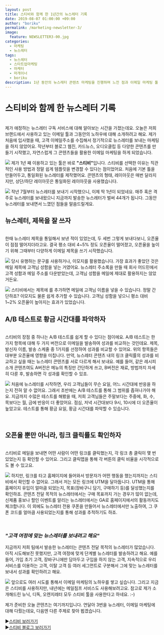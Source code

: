 ```yaml
---
layout: post
title: 스티비와 함께 한 1년간의 뉴스레터 기록
date: 2019-08-07 01:00:00 +09:00
author: "boriku"
permalink: /marketing-newsletter-3/
image:
  feature: NEWSLETTER3-00.jpg
categories:
  - 마케팅
  - 뉴스레터
tags:
  - 뉴스레터
  - 스타트업마케팅
  - 마케터
  - 마개이너
  - boriku
description: 1년 동안의 뉴스레터 콘텐츠 마케팅을 진행하며 느낀 점과 이메일 마케팅 툴 "스티비" 활용 팁에 대해 소개합니다.
---
```


<h1> 스티비와 함께 한 뉴스레터 기록 </h1>
<br>
제가 애정하는 뉴스레터 구독 서비스에 대해 알아보는 시간을 가졌는데요. 오늘은 저희 브랜드에서 사용하고 있는 이메일 툴과 그동안의 노하우에 대해 소개하려고 해요.
제가 처음에 입사했을 때, 고객 이메일주소를 수집해서 정기적으로 뉴스레터를 보내는 마케팅을 하지 않았어요. 작년부터 블로그 웹진, 카드뉴스, 오디오클립 등 다양한 콘텐츠를 만들기 시작했고, 자연스럽게 그 콘텐츠들을 활용한 이메일 마케팅을 하게 되었습니다.

![](https://user-images.githubusercontent.com/47320552/62633794-b32ba080-b96f-11e9-8d89-fb1f01c157bc.PNG)
제가 1년 째 이용하고 있는 툴은 바로 <b>"스티비"</b>입니다. 스티비를 선택한 이유는 직관적인 사용 방법과 정말 쉽게 템플릿을 변경할 수 있다는 점이었어요. 처음에 기본 틀을 만들어두고, 통일화된 뉴스레터를 제작했어요. 콘텐츠의 형태, 레이아웃은 매번 달라지지만, 상단/하단 레이아웃은 통일화된 레이아웃을 사용했습니다.

![](https://user-images.githubusercontent.com/47320552/62633790-b2930a00-b96f-11e9-884c-9a22d160b181.PNG)
작년 7월부터 뉴스레터를 보내기 시작했으니, 이제 딱 1년이 되었네요. 매주 혹은 격주로 뉴스레터를 보내왔으니 지금까지 발송한 뉴스레터가 벌써 44개가 됩니다. 그동안 뉴스레터를 보내면서 느꼈던 점들을 말씀드릴게요.


<h2>뉴스레터, 제목을 잘 쓰자</h2>
<br>
한때 뉴스레터 제목을 통일해서 보낸 적이 있었는데, 두 세번 그렇게 보내다보니, 오픈율이 점점 떨어지더라고요. 결국 평소 대비 4~5% 정도 오픈율이 떨어졌고, 오픈율을 높이기 위해 그때부터 다양하게 이메일 제목을 쓰기 시작했습니다.

![](https://user-images.githubusercontent.com/47320552/62633791-b2930a00-b96f-11e9-893c-64df6b6dbd9d.PNG)
당시 유행하는 문구를 사용하거나, 이모지를 활용했습니다. 가장 효과가 좋았던 것은 메일 제목에 고객님 성함을 넣는 거였어요. 뉴스레터 주소록을 만들 때 회사 어드민에서 고객 성함과 메일 주소를 다운받았는데, 고객님 성함을 메일에 제대로 활용하지는 않았거든요.

![](https://user-images.githubusercontent.com/47320552/62633792-b2930a00-b96f-11e9-8464-037f7ba3bb34.PNG)
스티비에서는 제목에 <b>$%name%$</b>를 추가하면 메일에 고객님 이름을 넣을 수 있습니다. 정말 간단하죠? 이모지도 물론 쉽게 추가할 수 있습니다. 고객님 성함을 넣으니 평소 대비 1~2% 오픈율이 높아지는 효과가 있었습니다.

<h2>A/B 테스트로 황금 시간대를 파악하자</h2>
<br>
스티비의 장점 중 하나는 A/B 테스트를 쉽게 할 수 있다는 점이에요. A/B 테스트는 한 가지 항목에 대해 두 가지 버전으로 이메일을 발송하여 성과를 비교하는 것인데요. 제목, 발신자 이름, 발송 스케줄 중 1가지를 선정하여 성과를 비교할 수 있어요. 위의 항목들은 대부분 오픈율에 영향을 미칩니다. 만약, 뉴스레터 콘텐츠 내의 링크 클릭률의 성과를 비교하고 싶을 때는 뉴스레터 콘텐츠를 서로 다르게 해서 보내요. 예를 들어, 같은 레시피 소개 콘텐츠여도 A버전은 메뉴의 특징만 간단하게 쓰고, B버전은 재료, 방법까지 자세히 다룬 후, 발송하면 각 성과를 확인할 수 있죠.

![](https://user-images.githubusercontent.com/47320552/62634635-326da400-b971-11e9-942a-f56d29c4d405.PNG)
처음에 뉴스레터를 시작하면, 우리 고객님들이 무슨 요일, 어느 시간대에 반응을 하는지 전혀 알 수 없어요.
그래서 초반에는 A/B 테스트를 통해 그 범위를 좁혀나가야 해요. 지금까지 수많은 테스트를 해봤을 때, 저희 고객님들은 주말보다는 주중에, 화, 수, 목보다는 월, 금에 반응이 더 좋았어요. 점심, 저녁 시간대보다 9시, 10시에 더 오픈율이 높았고요. 테스트를 통해 황금 요일, 황금 시간대를 파악할 수 있습니다.

<br>
<h2>오픈율 뿐만 아니라, 링크 클릭률도 확인하자</h2>
<br>
스티비로 메일을 보내면 어떤 사람이 어떤 링크를 클릭했는지, 각 링크 총 클릭이 몇 번 있었는지 등 확인할 수 있어요. 그리고 클릭맵을 통해 각 버튼의 클릭 비율을 시각적으로도 볼 수 있고요.

![](https://user-images.githubusercontent.com/47320552/62635352-7b722800-b972-11e9-9a26-690cec5cae67.PNG)
하지만, 링크를 타고 홈페이지에 들어와서 방문자가 어떤 행동을 했는지까지는 스티비에서 확인할 수 없어요. 그래서 저는 모든 링크에 UTM을 달아둡니다. UTM을 통해 홈페이지 유입이 얼마큼 되었는지, 목표(장바구니 담기, 구매하기 등)를 달성했는지를 확인하죠. 콘텐츠 전달 목적의 뉴스레터에서는 구매 목표까지 가는 경우가 많이 없는데, 신제품 홍보나 할인 이벤트를 알리는 뉴스레터에서는 GA로 홈페이지에서의 활동까지도 체크합니다.
이 외에도 뉴스레터 전용 쿠폰을 만들어서 뉴스레터에서만 노출하여, 그 쿠폰 코드를 얼마큼 사용되었는지를 통해 성과를 추적하기도 하죠.

<br>
<h3><i>"고객 여정에 맞는 뉴스레터를 보내려고 해요"</i></h3>
지금까지 저희 팀에서 발송한 뉴스레터는 콘텐츠 전달 목적의 뉴스레터가 많았습니다. 아직 시도해보진 못했지만, 고객 여정에 맞게 단계별 뉴스레터를 발송하려고 해요. 예를 들어, 가입 초기 고객, 장바구니에만 담아두고 구입을 하지 않는 고객, 지속적으로 우리 서비스를 이용하는 고객, 이탈 고객 등 여러 세그먼트로 구분해서 그에 맞는 뉴스레터를 보내서 성과를 확인하려고 해요.

![](https://user-images.githubusercontent.com/47320552/62635425-9ba1e700-b972-11e9-881d-d0b90ef50f75.PNG)
앞으로도 여러 시도를 통해서 이메일 마케팅의 노하우를 쌓고 싶습니다. 그리고 지금은 스티비를 사용하지만, 내년에는 메일침프 서비스도 사용해보려고요. 참고로 제가 소개해드린 뉴닉, 디독, 오렌지레터 모두 스티비 툴을 사용한다고 하네요. :-)

제가 준비한 오늘 콘텐츠는 여기까지입니다. 연달아 3번을 뉴스레터, 이메일 마케팅에 대해 다뤘는데요, 다음엔 다른 주제로 찾아 뵙겠습니다.

▶[스티비 보러가기](https://stibee.com/)<br>
▶[스티비 블로그 보러가기](https://blog.stibee.com/)
